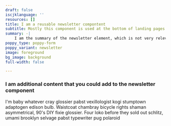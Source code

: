 ```yaml
---
draft: false
iscjklanguage: ''
resources: []
title: I am a reusable newsletter compontent
subtitle: Mostly this component is used at the bottom of landing pages and the homepage
summary: -|
    I am the summary of the newsletter element, which is not very relevant
poppy_type: poppy-form
poppy_variant: newsletter
image: foreground
bg_image: background
full-width: false

---
```

### I am additional content that you could add to the newsletter component

I'm baby whatever cray glossier pabst vexillologist kogi stumptown adaptogen edison bulb.
Waistcoat chambray bicycle rights shaman asymmetrical, 90's DIY fixie glossier.
Four loko before they sold out schlitz, umami brooklyn selvage pabst typewriter pug polaroid
